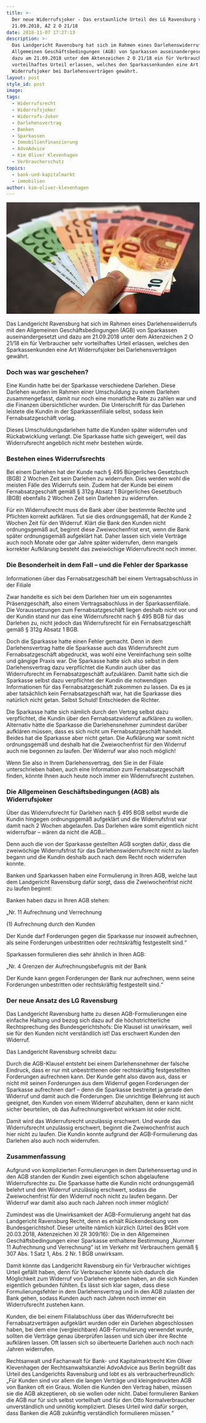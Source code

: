 ```yaml
---
title: >-
  Der neue Widerrufsjoker - Das erstaunliche Urteil des LG Ravensburg vom
  21.09.2018, AZ 2 O 21/18
date: 2018-11-07 17:27:13
description: >-
  Das Landgericht Ravensburg hat sich im Rahmen eines Darlehenswiderrufs mit den
  Allgemeinen Geschäftsbedingungen (AGB) von Sparkassen auseinandergesetzt und
  dazu am 21.09.2018 unter dem Aktenzeichen 2 O 21/18 ein für Verbraucher sehr
  vorteilhaftes Urteil erlassen, welches den Sparkassenkunden eine Art
  Widerrufsjoker bei Darlehensverträgen gewährt.
layout: post
style_id: post
image:
tags:
  - Widerrufsrecht
  - Widerrufsjoker
  - Widerrufs-Joker
  - Darlehensvertrag
  - Banken
  - Sparkassen
  - Immobilienfinanzierung
  - AdvoAdvice
  - Kim Oliver Klevenhagen
  - Verbraucherschutz
topics:
  - bank-und-kapitalmarkt
  - immobilien
author: kim-oliver-klevenhagen
---
```


![](/uploads/money-1005464-640-1.jpg)

Das Landgericht Ravensburg hat sich im Rahmen eines Darlehenswiderrufs mit den Allgemeinen Geschäftsbedingungen (AGB) von Sparkassen auseinandergesetzt und dazu am 21.09.2018 unter dem Aktenzeichen 2 O 21/18 ein für Verbraucher sehr vorteilhaftes Urteil erlassen, welches den Sparkassenkunden eine Art Widerrufsjoker bei Darlehensverträgen gewährt.

### Doch was war geschehen?

Eine Kundin hatte bei der Sparkasse verschiedene Darlehen. Diese Darlehen wurden im Rahmen einer Umschuldung zu einem Darlehen zusammengefasst, damit nur noch eine monatliche Rate zu zahlen war und die Finanzen übersichtlicher wurden. Die Unterschrift für das Darlehen leistete die Kundin in der Sparkassenfiliale selbst, sodass kein Fernabsatzgeschäft vorlag.

Dieses Umschuldungsdarlehen hatte die Kunden später widerrufen und Rückabwicklung verlangt. Die Sparkasse hatte sich geweigert, weil das Widerrufsrecht angeblich nicht mehr bestehen würde.

### Bestehen eines Widerrufsrechts

Bei einem Darlehen hat der Kunde nach § 495 Bürgerliches Gesetzbuch (BGB) 2 Wochen Zeit sein Darlehen zu widerrufen. Dies werden wohl die meisten Fälle des Widerrufs sein. Zudem hat der Kunde bei einem Fernabsatzgeschäft gemäß § 312g Absatz 1 Bürgerliches Gesetzbuch  (BGB) ebenfalls 2 Wochen Zeit sein Darlehen zu widerrufen.

Für ein Widerrufsrecht muss die Bank aber über bestimmte Rechte und Pflichten korrekt aufklären. Tut sie dies ordnungsgemäß, hat der Kunde 2 Wochen Zeit für den Widerruf. Klärt die Bank den Kunden nicht ordnungsgemäß auf, beginnt diese Zweiwochenfrist erst, wenn die Bank später ordnungsgemäß aufgeklärt hat. Daher lassen sich viele Verträge auch noch Monate oder gar Jahre später widerrufen, denn mangels korrekter Aufklärung besteht das zweiwöchige Widerrufsrecht noch immer.

### Die Besonderheit in dem Fall – und die Fehler der Sparkasse

Informationen über das Fernabsatzgeschäft bei einem Vertragsabschluss in der Filiale

Zwar handelte es sich bei dem Darlehen hier um ein sogenanntes Präsenzgeschäft, also einem Vertragsabschluss in der Sparkassenfiliale. Die Voraussetzungen zum Fernabsatzgeschäft liegen deshalb nicht vor und der Kundin stand nur das eine Widerrufsrecht nach § 495 BGB für das Darlehen zu, nicht jedoch das Widerrufsrecht für ein Fernabsatzgeschäft gemäß § 312g Absatz 1 BGB.

Doch die Sparkasse hatte einen Fehler gemacht. Denn in dem Darlehensvertrag hatte die Sparkasse auch das Widerrufsrecht zum Fernabsatzgeschäft abgedruckt, was wohl eine Vereinfachung sein sollte und gängige Praxis war. Die Sparkasse hatte sich also selbst in dem Darlehensvertrag dazu verpflichtet die Kundin auch über das Widerrufsrecht im Fernabsatzgeschäft aufzuklären. Damit hatte sich die Sparkasse selbst dazu verpflichtet der Kundin die notwendigen Informationen für das Fernabsatzgeschäft zukommen zu lassen. Da es ja aber tatsächlich kein Fernabsatzgeschäft war, hat die Sparkasse dies natürlich nicht getan. Selbst Schuld! Entschieden die Richter.

Die Sparkasse hatte sich nämlich durch den Vertrag selbst dazu verpflichtet, die Kundin über den Fernabsatzwiderruf aufklären zu wollen. Alternativ hätte die Sparkasse die Darlehensnehmer zumindest darüber aufklären müssen, dass es sich nicht um Fernabsatzgeschäft handelt. Beides hat die Sparkasse aber nicht getan. Die Aufklärung war somit nicht ordnungsgemäß und deshalb hat die Zweiwochenfrist für den Widerruf auch nie begonnen zu laufen. Der Widerruf war also noch möglich!

Wenn Sie also in Ihrem Darlehensvertrag, den Sie in der Filiale unterschrieben haben, auch eine Information zum Fernabsatzgeschäft finden, könnte Ihnen auch heute noch immer ein Widerrufsrecht zustehen.

### Die Allgemeinen Geschäftsbedingungen (AGB) als Widerrufsjoker

Über das Widerrufsrecht für Darlehen nach § 495 BGB selbst wurde die Kundin hingegen ordnungsgemäß aufgeklärt und die Widerrufsfrist war damit nach 2 Wochen abgelaufen. Das Darlehen wäre somit eigentlich nicht widerrufbar – wären da nicht die AGB…

Denn auch die von der Sparkasse gestellten AGB sorgten dafür, dass die zweiwöchige Widerrufsfrist für das Darlehenswiderrufsrecht nicht zu laufen begann und die Kundin deshalb auch nach dem Recht noch widerrufen konnte.

Banken und Sparkassen haben eine Formulierung in Ihren AGB, welche laut dem Landgericht Ravensburg dafür sorgt, dass die Zweiwochenfrist nicht zu laufen beginnt:

Banken haben dazu in Ihren AGB stehen:

„Nr. 11 Aufrechnung und Verrechnung

(1) Aufrechnung durch den Kunden

Der Kunde darf Forderungen gegen die Sparkasse nur insoweit aufrechnen, als seine Forderungen unbestritten oder rechtskräftig festgestellt sind.“

Sparkassen formulieren dies sehr ähnlich in Ihren AGB:

„Nr. 4 Grenzen der Aufrechnungsbefugnis mit der Bank

Der Kunde kann gegen Forderungen der Bank nur aufrechnen, wenn seine Forderungen unbestritten oder rechtskräftig festgestellt sind.“

### Der neue Ansatz des LG Ravensburg

Das Landgericht Ravensburg hatte zu diesen AGB-Formulierungen eine einfache Haltung und bezog sich dazu auf die höchstrichterliche Rechtsprechung des Bundesgerichtshofs: Die Klausel ist unwirksam, weil sie für den Kunden nicht verständlich ist! Das erschwert Kunden den Widerruf.

Das Landgericht Ravensburg schreibt dazu:

Durch die AGB-Klausel entsteht bei einem Darlehensnehmer der falsche Eindruck, dass er nur mit unbestrittenen oder rechtskräftig festgestellten Forderungen aufrechnen kann. Der Kunde geht also davon aus, dass er nicht mit seinen Forderungen aus dem Widerruf gegen Forderungen der Sparkasse aufrechnen darf – denn die Sparkasse bestreitet ja gerade den Widerruf und damit auch die Forderungen. Die unrichtige Belehrung ist auch geeignet, den Kunden von einem Widerruf abzuhalten, denn er kann nicht sicher beurteilen, ob das Aufrechnungsverbot wirksam ist oder nicht.

Damit wird das Widerrufsrecht unzulässig erschwert. Und wurde das Widerrufsrecht unzulässig erschwert, beginnt die Zweiwochenfrist auch hier nicht zu laufen. Die Kundin konnte aufgrund der AGB-Formulierung das Darlehen also auch noch widerrufen.

### Zusammenfassung

Aufgrund von komplizierten Formulierungen in dem Darlehensvertag und in den AGB standen der Kundin zwei eigentlich schon abgelaufene Widerrufsrechte zu. Die Sparkasse hatte die Kundin nicht ordnungsgemäß belehrt und den Widerruf unzulässig erschwert, sodass die Zweiwochenfrist für den Widerruf noch nicht zu laufen begann. Der Widerruf war damit also auch nach Jahren noch immer möglich!

Zumindest was die Unwirksamkeit der AGB-Formulierung angeht hat das Landgericht Ravensburg Recht, denn es erhält Rückendeckung vom Bundesgerichtshof. Dieser urteilte nämlich kürzlich (Urteil des BGH vom 20.03.2018, Aktenzeichen XI ZR 309/16): Die in den Allgemeinen Geschäftsbedingungen einer Sparkasse enthaltene Bestimmung „Nummer 11 Aufrechnung und Verrechnung“ ist im Verkehr mit Verbrauchern gemäß § 307 Abs. 1 Satz 1, Abs. 2 Nr. 1 BGB unwirksam.

Damit könnte das Landgericht Ravensburg ein für Verbraucher wichtiges Urteil gefällt haben, denn für Verbraucher könnte sich dadurch die Möglichkeit zum Widerruf von Darlehen ergeben haben, an die sich Kunden eigentlich gebunden fühlten. Es lässt sich klar sagen, dass diese Formulierungsfehler in dem Darlehensvertrag und in den AGB zulasten der Bank gehen, sodass Kunden auch nach Jahren noch immer ein Widerrufsrecht zustehen kann.

Kunden, die bei einem Filialabschluss über das Widerrufsrecht bei Fernabsatzverträgen aufgeklärt wurden oder ein Darlehen abgeschlossen haben, bei dem eine (vergleichbare) AGB-Formulierung verwendet wurde, sollten die Verträge genau überprüfen lassen und sich über ihre Rechte aufklären lassen. Oft lassen sich so überteuerte Darlehen auch noch nach Jahren widerrufen.

Rechtsanwalt und Fachanwalt für Bank- und Kapitalmarktrecht Kim Oliver Klevenhagen der Rechtsanwaltskanzlei AdvoAdvice aus Berlin begrüßt das Urteil des Landgerichts Ravensburg und lobt es als verbraucherfreundlich: „Für Kunden sind vor allem die langen Verträge und kleingedruckten AGB von Banken oft ein Graus. Wollen die Kunden den Vertrag haben, müssen sie die AGB akzeptieren, ob sie wollen oder nicht. Dabei formulieren Banken die AGB nur für sich selbst vorteilhaft und für den Otto Normalverbraucher unverständlich und unnötig kompliziert. Dieses Urteil wird dafür sorgen,  dass Banken die AGB zukünftig verständlich formulieren müssen.“